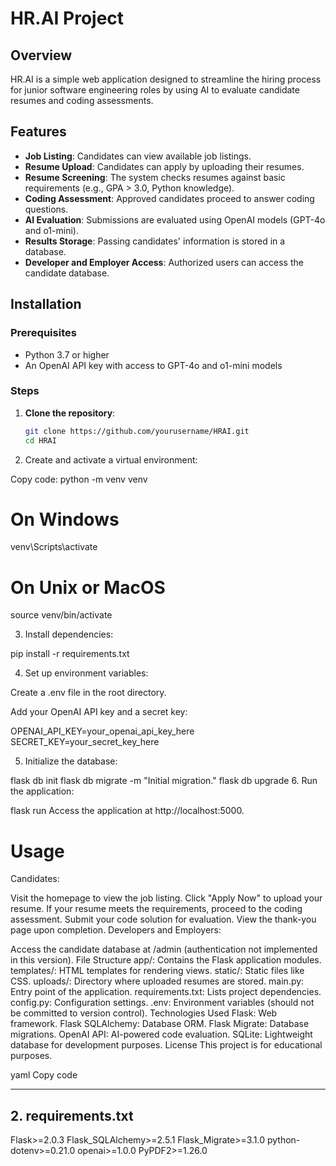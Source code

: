 # HR.AI Project

## Overview

HR.AI is a simple web application designed to streamline the hiring process for junior software engineering roles by using AI to evaluate candidate resumes and coding assessments.

## Features

- **Job Listing**: Candidates can view available job listings.
- **Resume Upload**: Candidates can apply by uploading their resumes.
- **Resume Screening**: The system checks resumes against basic requirements (e.g., GPA > 3.0, Python knowledge).
- **Coding Assessment**: Approved candidates proceed to answer coding questions.
- **AI Evaluation**: Submissions are evaluated using OpenAI models (GPT-4o and o1-mini).
- **Results Storage**: Passing candidates' information is stored in a database.
- **Developer and Employer Access**: Authorized users can access the candidate database.

## Installation

### Prerequisites

- Python 3.7 or higher
- An OpenAI API key with access to GPT-4o and o1-mini models

### Steps

1. **Clone the repository**:

   ```bash
   git clone https://github.com/yourusername/HRAI.git
   cd HRAI
2. Create and activate a virtual environment:


Copy code:
python -m venv venv
# On Windows
venv\Scripts\activate
# On Unix or MacOS
source venv/bin/activate

3. Install dependencies:

pip install -r requirements.txt

4. Set up environment variables:

Create a .env file in the root directory.

Add your OpenAI API key and a secret key:

OPENAI_API_KEY=your_openai_api_key_here
SECRET_KEY=your_secret_key_here

5. Initialize the database:

flask db init
flask db migrate -m "Initial migration."
flask db upgrade
6. Run the application:

flask run
Access the application at http://localhost:5000.

# Usage
Candidates:

Visit the homepage to view the job listing.
Click "Apply Now" to upload your resume.
If your resume meets the requirements, proceed to the coding assessment.
Submit your code solution for evaluation.
View the thank-you page upon completion.
Developers and Employers:

Access the candidate database at /admin (authentication not implemented in this version).
File Structure
app/: Contains the Flask application modules.
templates/: HTML templates for rendering views.
static/: Static files like CSS.
uploads/: Directory where uploaded resumes are stored.
main.py: Entry point of the application.
requirements.txt: Lists project dependencies.
config.py: Configuration settings.
.env: Environment variables (should not be committed to version control).
Technologies Used
Flask: Web framework.
Flask SQLAlchemy: Database ORM.
Flask Migrate: Database migrations.
OpenAI API: AI-powered code evaluation.
SQLite: Lightweight database for development purposes.
License
This project is for educational purposes.

yaml
Copy code

---

## **2. requirements.txt**

Flask>=2.0.3
Flask_SQLAlchemy>=2.5.1
Flask_Migrate>=3.1.0
python-dotenv>=0.21.0
openai>=1.0.0
PyPDF2>=1.26.0